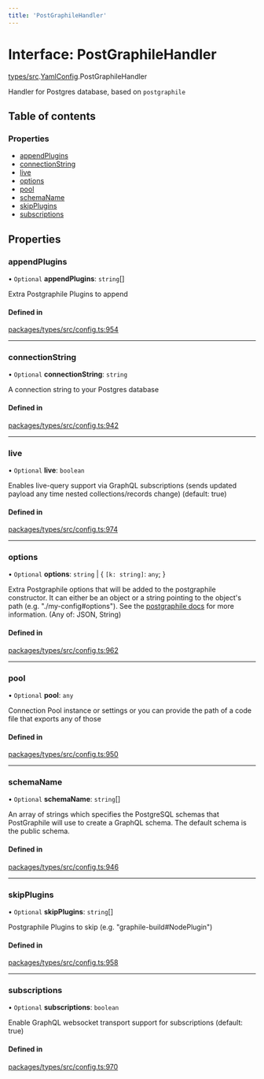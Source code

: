 ```yaml
---
title: 'PostGraphileHandler'
---
```


# Interface: PostGraphileHandler

[types/src](../modules/types_src).[YamlConfig](../modules/types_src.YamlConfig).PostGraphileHandler

Handler for Postgres database, based on `postgraphile`

## Table of contents

### Properties

- [appendPlugins](types_src.YamlConfig.PostGraphileHandler#appendplugins)
- [connectionString](types_src.YamlConfig.PostGraphileHandler#connectionstring)
- [live](types_src.YamlConfig.PostGraphileHandler#live)
- [options](types_src.YamlConfig.PostGraphileHandler#options)
- [pool](types_src.YamlConfig.PostGraphileHandler#pool)
- [schemaName](types_src.YamlConfig.PostGraphileHandler#schemaname)
- [skipPlugins](types_src.YamlConfig.PostGraphileHandler#skipplugins)
- [subscriptions](types_src.YamlConfig.PostGraphileHandler#subscriptions)

## Properties

### appendPlugins

• `Optional` **appendPlugins**: `string`[]

Extra Postgraphile Plugins to append

#### Defined in

[packages/types/src/config.ts:954](https://github.com/Urigo/graphql-mesh/blob/master/packages/types/src/config.ts#L954)

___

### connectionString

• `Optional` **connectionString**: `string`

A connection string to your Postgres database

#### Defined in

[packages/types/src/config.ts:942](https://github.com/Urigo/graphql-mesh/blob/master/packages/types/src/config.ts#L942)

___

### live

• `Optional` **live**: `boolean`

Enables live-query support via GraphQL subscriptions (sends updated payload any time nested collections/records change) (default: true)

#### Defined in

[packages/types/src/config.ts:974](https://github.com/Urigo/graphql-mesh/blob/master/packages/types/src/config.ts#L974)

___

### options

• `Optional` **options**: `string` \| \{ `[k: string]`: `any`;  }

Extra Postgraphile options that will be added to the postgraphile constructor. It can either be an object or a string pointing to the object's path (e.g. "./my-config#options"). See the [postgraphile docs](https://www.graphile.org/postgraphile/usage-library/) for more information. (Any of: JSON, String)

#### Defined in

[packages/types/src/config.ts:962](https://github.com/Urigo/graphql-mesh/blob/master/packages/types/src/config.ts#L962)

___

### pool

• `Optional` **pool**: `any`

Connection Pool instance or settings or you can provide the path of a code file that exports any of those

#### Defined in

[packages/types/src/config.ts:950](https://github.com/Urigo/graphql-mesh/blob/master/packages/types/src/config.ts#L950)

___

### schemaName

• `Optional` **schemaName**: `string`[]

An array of strings which specifies the PostgreSQL schemas that PostGraphile will use to create a GraphQL schema. The default schema is the public schema.

#### Defined in

[packages/types/src/config.ts:946](https://github.com/Urigo/graphql-mesh/blob/master/packages/types/src/config.ts#L946)

___

### skipPlugins

• `Optional` **skipPlugins**: `string`[]

Postgraphile Plugins to skip (e.g. "graphile-build#NodePlugin")

#### Defined in

[packages/types/src/config.ts:958](https://github.com/Urigo/graphql-mesh/blob/master/packages/types/src/config.ts#L958)

___

### subscriptions

• `Optional` **subscriptions**: `boolean`

Enable GraphQL websocket transport support for subscriptions (default: true)

#### Defined in

[packages/types/src/config.ts:970](https://github.com/Urigo/graphql-mesh/blob/master/packages/types/src/config.ts#L970)
